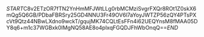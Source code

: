$START$C8v2ETzOR7fTN2YnHmMFJWtLLg0rbMCMziSvgrFXQr8ROt1Z0skX6mQg5Q6GB/PDbaFBRSry25GD4NNU3Fr49OV6l7aYoyJWTZP56zQY4PTsPXcVt9Qtz44NBwLXdno9wckT/gqujMK74CQLtEsFFn4i62UEQYnsM8fMAA05DY8q6+m1c37WGBxk0IMgNQ58AE8o4plxqFGQDJFhWbOnqQ==$END$
